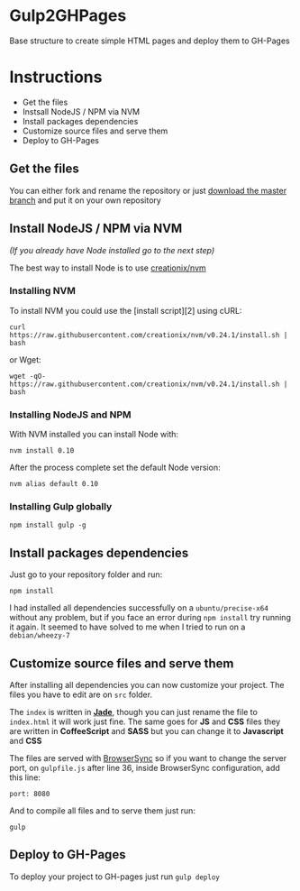 # Gulp2GHPages
Base structure to create simple HTML pages and deploy them to GH-Pages

# Instructions

* Get the files
* Instsall NodeJS / NPM via NVM
* Install packages dependencies
* Customize source files and serve them
* Deploy to GH-Pages

## Get the files
You can either fork and rename the repository or just [download the master branch](https://github.com/pedromartos/simple-html-page/archive/master.zip) and put it on your own repository

## Install NodeJS / NPM via NVM
_(If you already have Node installed go to the next step)_

The best way to install Node is to use [creationix/nvm](https://github.com/creationix/nvm)

### Installing NVM
To install NVM you could use the [install script][2] using cURL:

    curl https://raw.githubusercontent.com/creationix/nvm/v0.24.1/install.sh | bash

or Wget:

    wget -qO- https://raw.githubusercontent.com/creationix/nvm/v0.24.1/install.sh | bash

### Installing NodeJS and NPM

With NVM installed you can install Node with:

    nvm install 0.10

After the process complete set the default Node version:

    nvm alias default 0.10
    
### Installing Gulp globally

    npm install gulp -g

## Install packages dependencies
Just go to your repository folder and run:

    npm install

I had installed all dependencies successfully on a `ubuntu/precise-x64` without any problem, but if you face an error during `npm install` try running it again. It seemed to have solved to me when I tried to run on a `debian/wheezy-7`

## Customize source files and serve them
After installing all dependencies you can now customize your project. The files you have to edit are on `src` folder.

The `index` is written in **[Jade](http://jade-lang.com/)**, though you can just rename the file to `index.html` it will work just fine.
The same goes for **JS** and **CSS** files they are written in **CoffeeScript** and **SASS** but you can change it to **Javascript** and **CSS**

The files are served with [BrowserSync](http://www.browsersync.io/) so if you want to change the server port, on `gulpfile.js` after line 36, inside BrowserSync configuration, add this line:

    port: 8080

And to compile all files and to serve them just run:

    gulp

## Deploy to GH-Pages

To deploy your project to GH-pages just run `gulp deploy`


